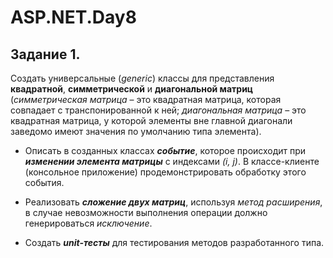 # ASP.NET.Day8

## Задание 1.
Создать универсальные (*generic*) классы для представления **квадратной**, **симметрической** и **диагональной матриц** (*симметрическая матрица* – это квадратная матрица, которая совпадает с транспонированной к ней; *диагональная матрица* – это квадратная матрица, у которой элементы вне главной диагонали заведомо имеют значения по умолчанию типа элемента).

- Описать в созданных классах __*событие*__, которое происходит при __*изменении элемента матрицы*__ с индексами *(i, j)*. В классе-клиенте (консольное приложение) продемонстрировать обработку этого события.

- Реализовать __*сложение двух матриц*__, используя *метод расширения*, в случае невозможности выполнения операции должно генерироваться *исключение*.

- Создать __*unit-тесты*__ для тестирования методов разработанного типа.
